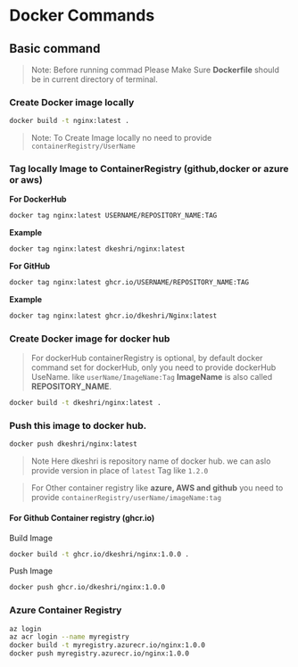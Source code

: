 # Docker Commands

## Basic command
> Note: Before running commad Please Make Sure **Dockerfile** should be in current directory of terminal.

### Create Docker image locally

```bash
docker build -t nginx:latest .
```
> Note: To Create Image locally no need to provide `containerRegistry/UserName`

### Tag locally Image to ContainerRegistry (github,docker or azure or aws)

**For DockerHub**
```bash
docker tag nginx:latest USERNAME/REPOSITORY_NAME:TAG
```
**Example**
```bash
docker tag nginx:latest dkeshri/nginx:latest
```
**For GitHub**
```bash
docker tag nginx:latest ghcr.io/USERNAME/REPOSITORY_NAME:TAG
```
**Example**
```bash
docker tag nginx:latest ghcr.io/dkeshri/Nginx:latest
```

### Create Docker image for docker hub

> For dockerHub containerRegistry is optional, by default docker command set for dockerHub, only you need to provide dockerHub UseName. like `userName/ImageName:Tag` **ImageName** is also called **REPOSITORY_NAME**.

```bash
docker build -t dkeshri/nginx:latest .
```
### Push this image to docker hub.
```bash
docker push dkeshri/nginx:latest
```
> Note Here dkeshri is repository name of docker hub. we can aslo provide version in place of `latest` Tag like `1.2.0`

> For Other container registry like **azure, AWS and github** you need to provide `containerRegistry/userName/imageName:tag`

#### For Github Container registry (ghcr.io)

Build Image 
```bash
docker build -t ghcr.io/dkeshri/nginx:1.0.0 .
```
Push Image
```bash
docker push ghcr.io/dkeshri/nginx:1.0.0
```
### Azure Container Registry
```bash
az login
az acr login --name myregistry
docker build -t myregistry.azurecr.io/nginx:1.0.0
docker push myregistry.azurecr.io/nginx:1.0.0
```
